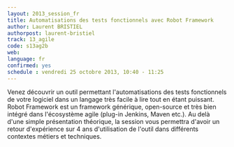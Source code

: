 ```yaml
---
layout: 2013_session_fr
title: Automatisations des tests fonctionnels avec Robot Framework
author: Laurent BRISTIEL
authorpost: laurent-bristiel
track: 13_agile
code: s13ag2b
web: 
language: fr
confirmed: yes
schedule : vendredi 25 octobre 2013, 10:40 - 11:25
---
```


Venez découvrir un outil permettant l'automatisations des tests fonctionnels de votre logiciel dans un langage très facile à lire tout en étant puissant. Robot Framework est un framework générique, open-source et très bien intégré dans l'écosystème agile (plug-in Jenkins, Maven etc.). Au delà d'une simple présentation théorique, la session vous permettra d'avoir un retour d'expérience sur 4 ans d'utilisation de l'outil dans différents contextes métiers et techniques.
